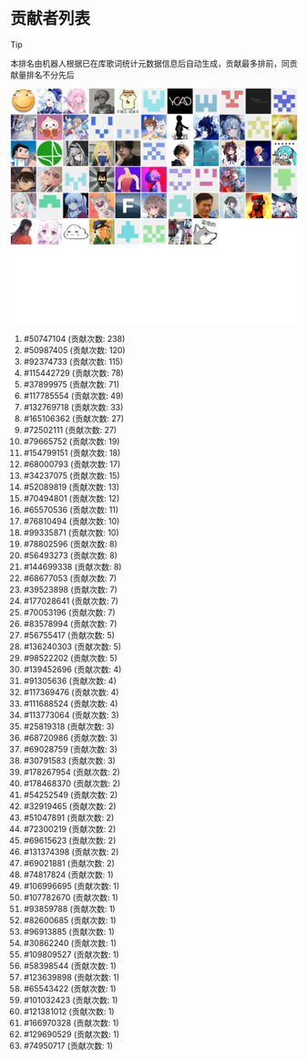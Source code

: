 # 贡献者列表

> [!TIP]
> 本排名由机器人根据已在库歌词统计元数据信息后自动生成，贡献最多排前，同贡献量排名不分先后

![贡献者头像画廊](./CONTRIBUTORS.svg)

1. #50747104 (贡献次数: 238)
2. #50987405 (贡献次数: 120)
3. #92374733 (贡献次数: 115)
4. #115442729 (贡献次数: 78)
5. #37899975 (贡献次数: 71)
6. #117785554 (贡献次数: 49)
7. #132769718 (贡献次数: 33)
8. #165106362 (贡献次数: 27)
9. #72502111 (贡献次数: 27)
10. #79665752 (贡献次数: 19)
11. #154799151 (贡献次数: 18)
12. #68000793 (贡献次数: 17)
13. #34237075 (贡献次数: 15)
14. #52089819 (贡献次数: 13)
15. #70494801 (贡献次数: 12)
16. #65570536 (贡献次数: 11)
17. #76810494 (贡献次数: 10)
18. #99335871 (贡献次数: 10)
19. #78802596 (贡献次数: 8)
20. #56493273 (贡献次数: 8)
21. #144699338 (贡献次数: 8)
22. #68677053 (贡献次数: 7)
23. #39523898 (贡献次数: 7)
24. #177028641 (贡献次数: 7)
25. #70053196 (贡献次数: 7)
26. #83578994 (贡献次数: 7)
27. #56755417 (贡献次数: 5)
28. #136240303 (贡献次数: 5)
29. #98522202 (贡献次数: 5)
30. #139452696 (贡献次数: 4)
31. #91305636 (贡献次数: 4)
32. #117369476 (贡献次数: 4)
33. #111688524 (贡献次数: 4)
34. #113773064 (贡献次数: 3)
35. #25819318 (贡献次数: 3)
36. #68720986 (贡献次数: 3)
37. #69028759 (贡献次数: 3)
38. #30791583 (贡献次数: 3)
39. #178267954 (贡献次数: 2)
40. #178468370 (贡献次数: 2)
41. #54252549 (贡献次数: 2)
42. #32919465 (贡献次数: 2)
43. #51047891 (贡献次数: 2)
44. #72300219 (贡献次数: 2)
45. #69615623 (贡献次数: 2)
46. #131374398 (贡献次数: 2)
47. #69021881 (贡献次数: 2)
48. #74817824 (贡献次数: 1)
49. #106996695 (贡献次数: 1)
50. #107782670 (贡献次数: 1)
51. #93859788 (贡献次数: 1)
52. #82600685 (贡献次数: 1)
53. #96913885 (贡献次数: 1)
54. #30862240 (贡献次数: 1)
55. #109809527 (贡献次数: 1)
56. #58398544 (贡献次数: 1)
57. #123639898 (贡献次数: 1)
58. #65543422 (贡献次数: 1)
59. #101032423 (贡献次数: 1)
60. #121381012 (贡献次数: 1)
61. #166970328 (贡献次数: 1)
62. #129690529 (贡献次数: 1)
63. #74950717 (贡献次数: 1)
